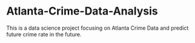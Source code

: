 # Atlanta-Crime-Data-Analysis
This is a data science project focusing on Atlanta Crime Data and predict future crime rate in the future.

